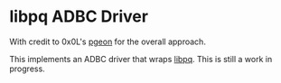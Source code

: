 <!---
  Licensed to the Apache Software Foundation (ASF) under one
  or more contributor license agreements.  See the NOTICE file
  distributed with this work for additional information
  regarding copyright ownership.  The ASF licenses this file
  to you under the Apache License, Version 2.0 (the
  "License"); you may not use this file except in compliance
  with the License.  You may obtain a copy of the License at

    http://www.apache.org/licenses/LICENSE-2.0

  Unless required by applicable law or agreed to in writing,
  software distributed under the License is distributed on an
  "AS IS" BASIS, WITHOUT WARRANTIES OR CONDITIONS OF ANY
  KIND, either express or implied.  See the License for the
  specific language governing permissions and limitations
  under the License.
-->

# libpq ADBC Driver

With credit to 0x0L's [pgeon](https://github.com/0x0L/pgeon) for the overall approach.

This implements an ADBC driver that wraps [libpq](https://www.postgresql.org/docs/14/libpq.html).
This is still a work in progress.
